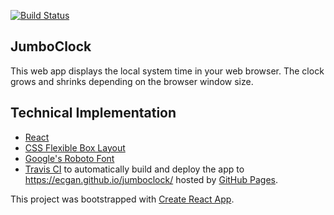 [![Build Status](https://travis-ci.org/ecgan/jumboclock.svg?branch=master)](https://travis-ci.org/ecgan/jumboclock)

## JumboClock

This web app displays the local system time in your web browser. The clock grows and shrinks depending on the browser window size. 

## Technical Implementation

- [React](https://github.com/facebook/react)
- [CSS Flexible Box Layout](https://developer.mozilla.org/en-US/docs/Web/CSS/CSS_Flexible_Box_Layout)
- [Google's Roboto Font](https://fonts.google.com/specimen/Roboto)
- [Travis CI](https://travis-ci.org) to automatically build and deploy the app to https://ecgan.github.io/jumboclock/ hosted by [GitHub Pages](https://pages.github.com/).

This project was bootstrapped with [Create React App](https://github.com/facebookincubator/create-react-app).
